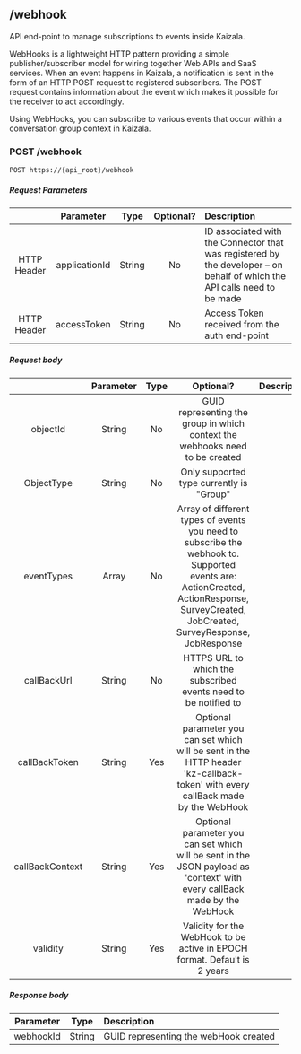 ## /webhook
API end-point to manage subscriptions to events inside Kaizala.

WebHooks is a lightweight HTTP pattern providing a simple publisher/subscriber model for wiring together Web APIs and SaaS services. When an event happens in Kaizala, a notification is sent in the form of an HTTP POST request to registered subscribers. The POST request contains information about the event which makes it possible for the receiver to act accordingly.

Using WebHooks, you can subscribe to various events that occur within a conversation group context in Kaizala.

### POST /webhook

    POST https://{api_root}/webhook

##### Request Parameters

|  | Parameter | Type | Optional? | Description |
| :---: | :---: | :---: | :---:	| :--- |
| HTTP Header | applicationId | String | No | ID associated with the Connector that was registered by the developer – on behalf of which the API calls need to be made |
| HTTP Header | accessToken | String | No | Access Token received from the auth end-point |

##### Request body

|  | Parameter | Type | Optional? | Description |
| :---: | :---: | :---: | :---:	| :--- |
| objectId | String | No | GUID representing the group in which context the webhooks need to be created |
| ObjectType | String | No | Only supported type currently is "Group" |
| eventTypes | Array | No | Array of different types of events you need to subscribe the webhook to. Supported events are: ActionCreated, ActionResponse, SurveyCreated, JobCreated, SurveyResponse, JobResponse |
| callBackUrl | String | No | HTTPS URL to which the subscribed events need to be notified to |
| callBackToken | String | Yes | Optional parameter you can set which will be sent in the HTTP header 'kz-callback-token' with every callBack made by the WebHook |
| callBackContext | String | Yes | Optional parameter you can set which will be sent in the JSON payload as 'context' with every callBack made by the WebHook |
| validity | String | Yes | Validity for the WebHook to be active in EPOCH format. Default is 2 years |

##### Response body

| Parameter | Type | Description |
| :---: | :---: | :--- |
| webhookId | String | GUID representing the webHook created |
